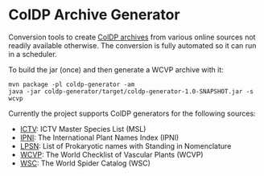# ColDP Archive Generator

Conversion tools to create [ColDP archives](https://github.com/CatalogueOfLife/coldp/) from various online sources not readily available otherwise.
The conversion is fully automated so it can run in a scheduler.

To build the jar (once) and then generate a WCVP archive with it:

```
mvn package -pl coldp-generator -am 
java -jar coldp-generator/target/coldp-generator-1.0-SNAPSHOT.jar -s wcvp
```

Currently the project supports ColDP generators for the following sources:

 - [ICTV](https://talk.ictvonline.org/taxonomy/w/ictv-taxonomy): ICTV Master Species List (MSL)
 - [IPNI](https://www.ipni.org): The International Plant Names Index (IPNI)
 - [LPSN](https://lpsn.dsmz.de/): List of Prokaryotic names with Standing in Nomenclature
 - [WCVP](https://wcvp.science.kew.org): The World Checklist of Vascular Plants (WCVP)
 - [WSC](https://wsc.nmbe.ch/): The World Spider Catalog (WSC)